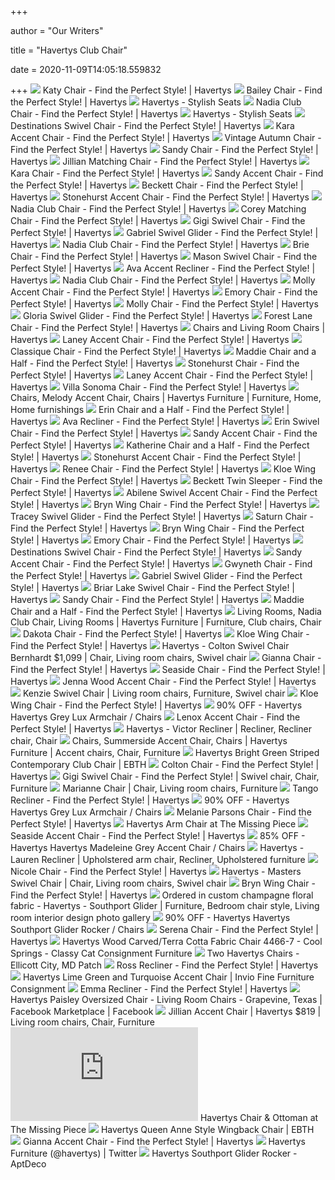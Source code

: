 +++
        
author = "Our Writers"
        
title = "Havertys Club Chair"
        
date = 2020-11-09T14:05:18.559832
        
+++
[ ![](https://havertys.scene7.com/is/image/Havertys/1-2500-2710?op_sharpen=1&wid=767&hei=554)](https://havertys.scene7.com/is/image/Havertys/1-2500-2710?op_sharpen=1&wid=767&hei=554) Katy Chair - Find the Perfect Style! | Havertys
[ ![](https://havertys.scene7.com/is/image/Havertys/0-2500-7327?op_sharpen=1&wid=767&hei=554)](https://havertys.scene7.com/is/image/Havertys/0-2500-7327?op_sharpen=1&wid=767&hei=554) Bailey Chair - Find the Perfect Style! | Havertys
[ ![](https://havertys.scene7.com/is/image/Havertys/Stylish-Seats_Mobile-02update?fmt=png-alpha&wid=640&hei=753)](https://havertys.scene7.com/is/image/Havertys/Stylish-Seats_Mobile-02update?fmt=png-alpha&wid=640&hei=753) Havertys - Stylish Seats
[ ![](https://havertys.scene7.com/is/image/Havertys/1-2500-9718?wid=2000&hei=2000)](https://havertys.scene7.com/is/image/Havertys/1-2500-9718?wid=2000&hei=2000) Nadia Club Chair - Find the Perfect Style! | Havertys
[ ![](https://havertys.scene7.com/is/image/Havertys/Stylish-Seats_Mobile-01update?fmt=png-alpha&wid=640&hei=384)](https://havertys.scene7.com/is/image/Havertys/Stylish-Seats_Mobile-01update?fmt=png-alpha&wid=640&hei=384) Havertys - Stylish Seats
[ ![](https://havertys.scene7.com/is/image/Havertys/1-2500-7437?op_sharpen=1&wid=767&hei=554)](https://havertys.scene7.com/is/image/Havertys/1-2500-7437?op_sharpen=1&wid=767&hei=554) Destinations Swivel Chair - Find the Perfect Style! | Havertys
[ ![](https://havertys.scene7.com/is/image/Havertys/1-2500-7594?op_sharpen=1&wid=480&hei=347)](https://havertys.scene7.com/is/image/Havertys/1-2500-7594?op_sharpen=1&wid=480&hei=347) Kara Accent Chair - Find the Perfect Style! | Havertys
[ ![](https://havertys.scene7.com/is/image/Havertys/1-2500-2501?op_sharpen=1&wid=767&hei=554)](https://havertys.scene7.com/is/image/Havertys/1-2500-2501?op_sharpen=1&wid=767&hei=554) Vintage Autumn Chair - Find the Perfect Style! | Havertys
[ ![](https://havertys.scene7.com/is/image/Havertys/1-2500-8299?wid=2000&hei=2000)](https://havertys.scene7.com/is/image/Havertys/1-2500-8299?wid=2000&hei=2000) Sandy Chair - Find the Perfect Style! | Havertys
[ ![](https://havertys.scene7.com/is/image/Havertys/2-2500-0006?op_sharpen=1&wid=767&hei=554)](https://havertys.scene7.com/is/image/Havertys/2-2500-0006?op_sharpen=1&wid=767&hei=554) Jillian Matching Chair - Find the Perfect Style! | Havertys
[ ![](https://havertys.scene7.com/is/image/Havertys/1-2500-7591?op_sharpen=1&wid=767&hei=554)](https://havertys.scene7.com/is/image/Havertys/1-2500-7591?op_sharpen=1&wid=767&hei=554) Kara Chair - Find the Perfect Style! | Havertys
[ ![](https://havertys.scene7.com/is/image/Havertys/1-2500-8301?wid=2000&hei=2000)](https://havertys.scene7.com/is/image/Havertys/1-2500-8301?wid=2000&hei=2000) Sandy Accent Chair - Find the Perfect Style! | Havertys
[ ![](https://havertys.scene7.com/is/image/Havertys/1-2500-6023?op_sharpen=1&wid=767&hei=554)](https://havertys.scene7.com/is/image/Havertys/1-2500-6023?op_sharpen=1&wid=767&hei=554) Beckett Chair - Find the Perfect Style! | Havertys
[ ![](https://havertys.scene7.com/is/image/Havertys/1-2500-9352?op_sharpen=1&wid=767&hei=554)](https://havertys.scene7.com/is/image/Havertys/1-2500-9352?op_sharpen=1&wid=767&hei=554) Stonehurst Accent Chair - Find the Perfect Style! | Havertys
[ ![](https://havertys.scene7.com/is/image/Havertys/1-2500-9718_ALT%201?op_sharpen=1&wid=767&hei=554)](https://havertys.scene7.com/is/image/Havertys/1-2500-9718_ALT%201?op_sharpen=1&wid=767&hei=554) Nadia Club Chair - Find the Perfect Style! | Havertys
[ ![](https://havertys.scene7.com/is/image/Havertys/1-2500-4388?op_sharpen=1&wid=767&hei=554)](https://havertys.scene7.com/is/image/Havertys/1-2500-4388?op_sharpen=1&wid=767&hei=554) Corey Matching Chair - Find the Perfect Style! | Havertys
[ ![](https://havertys.scene7.com/is/image/Havertys/1-2500-7563?op_sharpen=1&wid=767&hei=554)](https://havertys.scene7.com/is/image/Havertys/1-2500-7563?op_sharpen=1&wid=767&hei=554) Gigi Swivel Chair - Find the Perfect Style! | Havertys
[ ![](https://havertys.scene7.com/is/image/Havertys/HVT2867-5?op_sharpen=1&wid=767&hei=554)](https://havertys.scene7.com/is/image/Havertys/HVT2867-5?op_sharpen=1&wid=767&hei=554) Gabriel Swivel Glider - Find the Perfect Style! | Havertys
[ ![](https://havertys.scene7.com/is/image/Havertys/1-2500-9718_ALT%203?op_sharpen=1&wid=767&hei=554)](https://havertys.scene7.com/is/image/Havertys/1-2500-9718_ALT%203?op_sharpen=1&wid=767&hei=554) Nadia Club Chair - Find the Perfect Style! | Havertys
[ ![](https://havertys.scene7.com/is/image/Havertys/1-2500-9668?op_sharpen=1&wid=767&hei=554)](https://havertys.scene7.com/is/image/Havertys/1-2500-9668?op_sharpen=1&wid=767&hei=554) Brie Chair - Find the Perfect Style! | Havertys
[ ![](https://havertys.scene7.com/is/image/Havertys/1-2500-9287?op_sharpen=1&wid=767&hei=554)](https://havertys.scene7.com/is/image/Havertys/1-2500-9287?op_sharpen=1&wid=767&hei=554) Mason Swivel Chair - Find the Perfect Style! | Havertys
[ ![](https://havertys.scene7.com/is/image/Havertys/0-3500-1805?wid=2000&hei=2000)](https://havertys.scene7.com/is/image/Havertys/0-3500-1805?wid=2000&hei=2000) Ava Accent Recliner - Find the Perfect Style! | Havertys
[ ![](https://havertys.scene7.com/is/image/Havertys/1-2500-9718_ALT%204?op_sharpen=1&wid=767&hei=554)](https://havertys.scene7.com/is/image/Havertys/1-2500-9718_ALT%204?op_sharpen=1&wid=767&hei=554) Nadia Club Chair - Find the Perfect Style! | Havertys
[ ![](https://havertys.scene7.com/is/image/Havertys/1-2500-9817?op_sharpen=1&wid=300&hei=225)](https://havertys.scene7.com/is/image/Havertys/1-2500-9817?op_sharpen=1&wid=300&hei=225) Molly Accent Chair - Find the Perfect Style! | Havertys
[ ![](https://havertys.scene7.com/is/image/Havertys/0-6500-1456?wid=2000&hei=2000)](https://havertys.scene7.com/is/image/Havertys/0-6500-1456?wid=2000&hei=2000) Emory Chair - Find the Perfect Style! | Havertys
[ ![](https://havertys.scene7.com/is/image/Havertys/1-2500-9783?wid=2000&hei=2000)](https://havertys.scene7.com/is/image/Havertys/1-2500-9783?wid=2000&hei=2000) Molly Chair - Find the Perfect Style! | Havertys
[ ![](https://havertys.scene7.com/is/image/Havertys/1-2500-8553?op_sharpen=1&wid=480&hei=347)](https://havertys.scene7.com/is/image/Havertys/1-2500-8553?op_sharpen=1&wid=480&hei=347) Gloria Swivel Glider - Find the Perfect Style! | Havertys
[ ![](https://havertys.scene7.com/is/image/Havertys/1-2500-9687?op_sharpen=1&wid=767&hei=554)](https://havertys.scene7.com/is/image/Havertys/1-2500-9687?op_sharpen=1&wid=767&hei=554) Forest Lane Chair - Find the Perfect Style! | Havertys
[ ![](https://havertys.scene7.com/is/image/Havertys/1-2500-5860?op_sharpen=1&wid=300&hei=225)](https://havertys.scene7.com/is/image/Havertys/1-2500-5860?op_sharpen=1&wid=300&hei=225) Chairs and Living Room Chairs | Havertys
[ ![](https://havertys.scene7.com/is/image/Havertys/1-2500-8387_ALT%202?op_sharpen=1&wid=767&hei=554)](https://havertys.scene7.com/is/image/Havertys/1-2500-8387_ALT%202?op_sharpen=1&wid=767&hei=554) Laney Accent Chair - Find the Perfect Style! | Havertys
[ ![](https://havertys.scene7.com/is/image/Havertys/1-2500-2749?op_sharpen=1&wid=767&hei=554)](https://havertys.scene7.com/is/image/Havertys/1-2500-2749?op_sharpen=1&wid=767&hei=554) Classique Chair - Find the Perfect Style! | Havertys
[ ![](https://havertys.scene7.com/is/image/Havertys/1-2500-9941?op_sharpen=1&wid=767&hei=554)](https://havertys.scene7.com/is/image/Havertys/1-2500-9941?op_sharpen=1&wid=767&hei=554) Maddie Chair and a Half - Find the Perfect Style! | Havertys
[ ![](https://havertys.scene7.com/is/image/Havertys/1-2500-9350?wid=2000&hei=2000)](https://havertys.scene7.com/is/image/Havertys/1-2500-9350?wid=2000&hei=2000) Stonehurst Chair - Find the Perfect Style! | Havertys
[ ![](https://havertys.scene7.com/is/image/Havertys/1-2500-8387?op_sharpen=1&wid=480&hei=347)](https://havertys.scene7.com/is/image/Havertys/1-2500-8387?op_sharpen=1&wid=480&hei=347) Laney Accent Chair - Find the Perfect Style! | Havertys
[ ![](https://havertys.scene7.com/is/image/Havertys/1-2500-6386?op_sharpen=1&wid=767&hei=554)](https://havertys.scene7.com/is/image/Havertys/1-2500-6386?op_sharpen=1&wid=767&hei=554) Villa Sonoma Chair - Find the Perfect Style! | Havertys
[ ![](https://i.pinimg.com/originals/7a/f3/d9/7af3d9c1bea1e3278ace48d9824aa263.jpg)](https://i.pinimg.com/originals/7a/f3/d9/7af3d9c1bea1e3278ace48d9824aa263.jpg) Chairs, Melody Accent Chair, Chairs | Havertys Furniture | Furniture, Home,  Home furnishings
[ ![](https://havertys.scene7.com/is/image/Havertys/2-2500-0136?op_sharpen=1&wid=767&hei=554)](https://havertys.scene7.com/is/image/Havertys/2-2500-0136?op_sharpen=1&wid=767&hei=554) Erin Chair and a Half - Find the Perfect Style! | Havertys
[ ![](https://havertys.scene7.com/is/image/Havertys/0-3500-1804?wid=2000&hei=2000)](https://havertys.scene7.com/is/image/Havertys/0-3500-1804?wid=2000&hei=2000) Ava Recliner - Find the Perfect Style! | Havertys
[ ![](https://havertys.scene7.com/is/image/Havertys/2-2500-0132?op_sharpen=1&wid=767&hei=554)](https://havertys.scene7.com/is/image/Havertys/2-2500-0132?op_sharpen=1&wid=767&hei=554) Erin Swivel Chair - Find the Perfect Style! | Havertys
[ ![](https://havertys.scene7.com/is/image/Havertys/HVT66001_ALT%203?op_sharpen=1&wid=767&hei=554)](https://havertys.scene7.com/is/image/Havertys/HVT66001_ALT%203?op_sharpen=1&wid=767&hei=554) Sandy Accent Chair - Find the Perfect Style! | Havertys
[ ![](https://havertys.scene7.com/is/image/Havertys/2-2500-0960?op_sharpen=1&wid=767&hei=554)](https://havertys.scene7.com/is/image/Havertys/2-2500-0960?op_sharpen=1&wid=767&hei=554) Katherine Chair and a Half - Find the Perfect Style! | Havertys
[ ![](https://havertys.scene7.com/is/image/Havertys/1-2500-9499?op_sharpen=1&wid=480&hei=347)](https://havertys.scene7.com/is/image/Havertys/1-2500-9499?op_sharpen=1&wid=480&hei=347) Stonehurst Accent Chair - Find the Perfect Style! | Havertys
[ ![](https://havertys.scene7.com/is/image/Havertys/1-2500-8993_ALT%201?op_sharpen=1&wid=767&hei=554)](https://havertys.scene7.com/is/image/Havertys/1-2500-8993_ALT%201?op_sharpen=1&wid=767&hei=554) Renee Chair - Find the Perfect Style! | Havertys
[ ![](https://havertys.scene7.com/is/image/Havertys/STYLISH%20SEATS_ALT%202?op_sharpen=1&wid=767&hei=554)](https://havertys.scene7.com/is/image/Havertys/STYLISH%20SEATS_ALT%202?op_sharpen=1&wid=767&hei=554) Kloe Wing Chair - Find the Perfect Style! | Havertys
[ ![](https://havertys.scene7.com/is/image/Havertys/HVTB13-2_ALT%202?op_sharpen=1&wid=767&hei=554)](https://havertys.scene7.com/is/image/Havertys/HVTB13-2_ALT%202?op_sharpen=1&wid=767&hei=554) Beckett Twin Sleeper - Find the Perfect Style! | Havertys
[ ![](https://havertys.scene7.com/is/image/Havertys/large-template-new?$layer_1_src=Havertys/2-2500-1344&op_sharpen=1&wid=767&hei=554)](https://havertys.scene7.com/is/image/Havertys/large-template-new?$layer_1_src=Havertys/2-2500-1344&op_sharpen=1&wid=767&hei=554) Abilene Swivel Accent Chair - Find the Perfect Style! | Havertys
[ ![](https://havertys.scene7.com/is/image/Havertys/1-2500-8285_ALT%201?op_sharpen=1&wid=767&hei=554)](https://havertys.scene7.com/is/image/Havertys/1-2500-8285_ALT%201?op_sharpen=1&wid=767&hei=554) Bryn Wing Chair - Find the Perfect Style! | Havertys
[ ![](https://havertys.scene7.com/is/image/Havertys/1-2500-8279?op_sharpen=1&wid=767&hei=554)](https://havertys.scene7.com/is/image/Havertys/1-2500-8279?op_sharpen=1&wid=767&hei=554) Tracey Swivel Glider - Find the Perfect Style! | Havertys
[ ![](https://havertys.scene7.com/is/image/Havertys/1-2500-9503_ALT%201?op_sharpen=1&wid=767&hei=554)](https://havertys.scene7.com/is/image/Havertys/1-2500-9503_ALT%201?op_sharpen=1&wid=767&hei=554) Saturn Chair - Find the Perfect Style! | Havertys
[ ![](https://havertys.scene7.com/is/image/Havertys/1-2500-8285?op_sharpen=1&wid=767&hei=554)](https://havertys.scene7.com/is/image/Havertys/1-2500-8285?op_sharpen=1&wid=767&hei=554) Bryn Wing Chair - Find the Perfect Style! | Havertys
[ ![](https://havertys.scene7.com/is/image/Havertys/0-6500-1456?op_sharpen=1&wid=480&hei=347)](https://havertys.scene7.com/is/image/Havertys/0-6500-1456?op_sharpen=1&wid=480&hei=347) Emory Chair - Find the Perfect Style! | Havertys
[ ![](https://havertys.scene7.com/is/image/Havertys/Modern%20Lodge_ALT%201?op_sharpen=1&wid=767&hei=554)](https://havertys.scene7.com/is/image/Havertys/Modern%20Lodge_ALT%201?op_sharpen=1&wid=767&hei=554) Destinations Swivel Chair - Find the Perfect Style! | Havertys
[ ![](https://havertys.scene7.com/is/image/Havertys/1-2500-8306?op_sharpen=1&wid=480&hei=347)](https://havertys.scene7.com/is/image/Havertys/1-2500-8306?op_sharpen=1&wid=480&hei=347) Sandy Accent Chair - Find the Perfect Style! | Havertys
[ ![](https://havertys.scene7.com/is/image/Havertys/2-2500-0126?op_sharpen=1&wid=767&hei=554)](https://havertys.scene7.com/is/image/Havertys/2-2500-0126?op_sharpen=1&wid=767&hei=554) Gwyneth Chair - Find the Perfect Style! | Havertys
[ ![](https://havertys.scene7.com/is/image/Havertys/HVT2867-5_ALT%201?op_sharpen=1&wid=767&hei=554)](https://havertys.scene7.com/is/image/Havertys/HVT2867-5_ALT%201?op_sharpen=1&wid=767&hei=554) Gabriel Swivel Glider - Find the Perfect Style! | Havertys
[ ![](https://havertys.scene7.com/is/image/Havertys/1-2500-9689?op_sharpen=1&wid=767&hei=554)](https://havertys.scene7.com/is/image/Havertys/1-2500-9689?op_sharpen=1&wid=767&hei=554) Briar Lake Swivel Chair - Find the Perfect Style! | Havertys
[ ![](https://havertys.scene7.com/is/image/Havertys/1-2500-8299_ALT%203?op_sharpen=1&wid=767&hei=554)](https://havertys.scene7.com/is/image/Havertys/1-2500-8299_ALT%203?op_sharpen=1&wid=767&hei=554) Sandy Chair - Find the Perfect Style! | Havertys
[ ![](https://havertys.scene7.com/is/image/Havertys/1-2500-9941_ALT%203?op_sharpen=1&wid=767&hei=554)](https://havertys.scene7.com/is/image/Havertys/1-2500-9941_ALT%203?op_sharpen=1&wid=767&hei=554) Maddie Chair and a Half - Find the Perfect Style! | Havertys
[ ![](https://i.pinimg.com/originals/f8/08/86/f8088659592925a9805159adb43040ff.jpg)](https://i.pinimg.com/originals/f8/08/86/f8088659592925a9805159adb43040ff.jpg) Living Rooms, Nadia Club Chair, Living Rooms | Havertys Furniture |  Furniture, Club chairs, Chair
[ ![](https://havertys.scene7.com/is/image/Havertys/HVTAL-1177_DTL%202?op_sharpen=1&wid=767&hei=554)](https://havertys.scene7.com/is/image/Havertys/HVTAL-1177_DTL%202?op_sharpen=1&wid=767&hei=554) Dakota Chair - Find the Perfect Style! | Havertys
[ ![](https://havertys.scene7.com/is/image/Havertys/1-2500-4759?wid=2000&hei=2000)](https://havertys.scene7.com/is/image/Havertys/1-2500-4759?wid=2000&hei=2000) Kloe Wing Chair - Find the Perfect Style! | Havertys
[ ![](https://i.pinimg.com/originals/3d/e0/0b/3de00bd8f7c4a881afd1118303a82142.jpg)](https://i.pinimg.com/originals/3d/e0/0b/3de00bd8f7c4a881afd1118303a82142.jpg) Havertys - Colton Swivel Chair Bernhardt $1,099 | Chair, Living room chairs,  Swivel chair
[ ![](https://havertys.scene7.com/is/image/Havertys/1-2500-8330?op_sharpen=1&wid=767&hei=554)](https://havertys.scene7.com/is/image/Havertys/1-2500-8330?op_sharpen=1&wid=767&hei=554) Gianna Chair - Find the Perfect Style! | Havertys
[ ![](https://havertys.scene7.com/is/image/Havertys/1-2500-9564?wid=2000&hei=2000)](https://havertys.scene7.com/is/image/Havertys/1-2500-9564?wid=2000&hei=2000) Seaside Chair - Find the Perfect Style! | Havertys
[ ![](https://havertys.scene7.com/is/image/Havertys/HVT731_ALT%201?op_sharpen=1&wid=767&hei=554)](https://havertys.scene7.com/is/image/Havertys/HVT731_ALT%201?op_sharpen=1&wid=767&hei=554) Jenna Wood Accent Chair - Find the Perfect Style! | Havertys
[ ![](https://i.pinimg.com/originals/62/27/b6/6227b66398697271db0e6adf0b9d62fc.jpg)](https://i.pinimg.com/originals/62/27/b6/6227b66398697271db0e6adf0b9d62fc.jpg) Kenzie Swivel Chair | Living room chairs, Furniture, Swivel chair
[ ![](https://havertys.scene7.com/is/image/Havertys/HVT2962_ALT%202?op_sharpen=1&wid=767&hei=554)](https://havertys.scene7.com/is/image/Havertys/HVT2962_ALT%202?op_sharpen=1&wid=767&hei=554) Kloe Wing Chair - Find the Perfect Style! | Havertys
[ ![](https://images.kaiyo.com/65998/havertys/chairs/accent-chairs/havertys-grey-lux-armchair-second-hand.jpeg)](https://images.kaiyo.com/65998/havertys/chairs/accent-chairs/havertys-grey-lux-armchair-second-hand.jpeg) 90% OFF - Havertys Havertys Grey Lux Armchair / Chairs
[ ![](https://havertys.scene7.com/is/image/Havertys/1-2500-9361?op_sharpen=1&wid=767&hei=554)](https://havertys.scene7.com/is/image/Havertys/1-2500-9361?op_sharpen=1&wid=767&hei=554) Lenox Accent Chair - Find the Perfect Style! | Havertys
[ ![](https://i.pinimg.com/600x315/eb/8e/05/eb8e05f62b8e47ac86f8f98a7edcd9d6.jpg)](https://i.pinimg.com/600x315/eb/8e/05/eb8e05f62b8e47ac86f8f98a7edcd9d6.jpg) Havertys - Victor Recliner | Recliner, Recliner chair, Chair
[ ![](https://i.pinimg.com/originals/4d/12/eb/4d12eb78d621e7dbf615b383951e955b.jpg)](https://i.pinimg.com/originals/4d/12/eb/4d12eb78d621e7dbf615b383951e955b.jpg) Chairs, Summerside Accent Chair, Chairs | Havertys Furniture | Accent chairs,  Chair, Furniture
[ ![](https://ebth-com-production.imgix.net/2016/09/20/20/27/31/3ee0a2a2-1e71-416c-bd42-8dc1a63a7d15/DSCN7499.jpg?ixlib=rb-3.1.0&w=880&h=880&fit=crop&crop=&auto=format)](https://ebth-com-production.imgix.net/2016/09/20/20/27/31/3ee0a2a2-1e71-416c-bd42-8dc1a63a7d15/DSCN7499.jpg?ixlib=rb-3.1.0&w=880&h=880&fit=crop&crop=&auto=format) Havertys Bright Green Striped Contemporary Club Chair | EBTH
[ ![](https://havertys.scene7.com/is/image/Havertys/1-2500-5285?op_sharpen=1&wid=300&hei=225)](https://havertys.scene7.com/is/image/Havertys/1-2500-5285?op_sharpen=1&wid=300&hei=225) Colton Chair - Find the Perfect Style! | Havertys
[ ![](https://i.pinimg.com/originals/30/19/07/301907327703421fc8908a91fb751499.jpg)](https://i.pinimg.com/originals/30/19/07/301907327703421fc8908a91fb751499.jpg) Gigi Swivel Chair - Find the Perfect Style! | Swivel chair, Chair, Furniture
[ ![](https://i.pinimg.com/originals/41/69/63/4169630d7dff8345b0ffdcdf3bbc69f4.jpg)](https://i.pinimg.com/originals/41/69/63/4169630d7dff8345b0ffdcdf3bbc69f4.jpg) Marianne Chair | Chair, Living room chairs, Furniture
[ ![](https://havertys.scene7.com/is/image/Havertys/0-3500-1074?op_sharpen=1&wid=767&hei=554)](https://havertys.scene7.com/is/image/Havertys/0-3500-1074?op_sharpen=1&wid=767&hei=554) Tango Recliner - Find the Perfect Style! | Havertys
[ ![](https://images.kaiyo.com/65998/havertys/chairs/accent-chairs/second-hand-havertys-grey-lux-armchair.jpeg)](https://images.kaiyo.com/65998/havertys/chairs/accent-chairs/second-hand-havertys-grey-lux-armchair.jpeg) 90% OFF - Havertys Havertys Grey Lux Armchair / Chairs
[ ![](https://havertys.scene7.com/is/image/Havertys/0-6500-0847?op_sharpen=1&wid=480&hei=347)](https://havertys.scene7.com/is/image/Havertys/0-6500-0847?op_sharpen=1&wid=480&hei=347) Melanie Parsons Chair - Find the Perfect Style! | Havertys
[ ![](https://www.tmpstores.com/images/gophotos/165945a_PB224010.JPG)](https://www.tmpstores.com/images/gophotos/165945a_PB224010.JPG) Havertys Arm Chair at The Missing Piece
[ ![](https://havertys.scene7.com/is/image/Havertys/1-2500-9566_ALT%202?op_sharpen=1&wid=767&hei=554)](https://havertys.scene7.com/is/image/Havertys/1-2500-9566_ALT%202?op_sharpen=1&wid=767&hei=554) Seaside Accent Chair - Find the Perfect Style! | Havertys
[ ![](https://images.kaiyo.com/63277/havertys/chairs/accent-chairs/havertys-madeleine-grey-accent-chair.jpeg)](https://images.kaiyo.com/63277/havertys/chairs/accent-chairs/havertys-madeleine-grey-accent-chair.jpeg) 85% OFF - Havertys Havertys Madeleine Grey Accent Chair / Chairs
[ ![](https://i.pinimg.com/originals/71/f4/36/71f436909e81521ea9f20d47d91658bd.jpg)](https://i.pinimg.com/originals/71/f4/36/71f436909e81521ea9f20d47d91658bd.jpg) Havertys - Lauren Recliner | Upholstered arm chair, Recliner, Upholstered  furniture
[ ![](https://havertys.scene7.com/is/image/Havertys/2-2500-0650?op_sharpen=1&wid=767&hei=554)](https://havertys.scene7.com/is/image/Havertys/2-2500-0650?op_sharpen=1&wid=767&hei=554) Nicole Chair - Find the Perfect Style! | Havertys
[ ![](https://i.pinimg.com/474x/22/27/e1/2227e13c10050acd45e52a1ac2b8e26a.jpg)](https://i.pinimg.com/474x/22/27/e1/2227e13c10050acd45e52a1ac2b8e26a.jpg) Havertys - Masters Swivel Chair | Chair, Living room chairs, Swivel chair
[ ![](https://havertys.scene7.com/is/image/Havertys/HVT2024_ALT%201?op_sharpen=1&wid=480&hei=347&wid=2000&hei=2000)](https://havertys.scene7.com/is/image/Havertys/HVT2024_ALT%201?op_sharpen=1&wid=480&hei=347&wid=2000&hei=2000) Bryn Wing Chair - Find the Perfect Style! | Havertys
[ ![](https://i.pinimg.com/originals/b8/d6/01/b8d6010a07f4c8358de8b5db996d2f8b.jpg)](https://i.pinimg.com/originals/b8/d6/01/b8d6010a07f4c8358de8b5db996d2f8b.jpg) Ordered in custom champagne floral fabric - Havertys - Southport Glider |  Furniture, Bedroom chair style, Living room interior design photo gallery
[ ![](https://images.kaiyo.com/90843/havertys/chairs/accent-chairs/havertys-southport-glider-rocker.jpeg)](https://images.kaiyo.com/90843/havertys/chairs/accent-chairs/havertys-southport-glider-rocker.jpeg) 90% OFF - Havertys Havertys Southport Glider Rocker / Chairs
[ ![](https://havertys.scene7.com/is/image/Havertys/1-2500-6904_ALT%202?op_sharpen=1&wid=767&hei=554)](https://havertys.scene7.com/is/image/Havertys/1-2500-6904_ALT%202?op_sharpen=1&wid=767&hei=554) Serena Chair - Find the Perfect Style! | Havertys
[ ![](https://classycatconsignmentfurniture.com/content/uploads/2020/09/rust-havertys.jpg)](https://classycatconsignmentfurniture.com/content/uploads/2020/09/rust-havertys.jpg) Havertys Wood Carved/Terra Cotta Fabric Chair 4466-7 - Cool Springs -  Classy Cat Consignment Furniture
[ ![](https://patch.com/img/cdn20/users/1454803/20200912/035255/73471051-290c-4a58-89c6-fbe58e1c7789___12155253226.jpg)](https://patch.com/img/cdn20/users/1454803/20200912/035255/73471051-290c-4a58-89c6-fbe58e1c7789___12155253226.jpg) Two Havertys Chairs - Ellicott City, MD Patch
[ ![](https://havertys.scene7.com/is/image/Havertys/0-3500-1666?op_sharpen=1&wid=767&hei=554)](https://havertys.scene7.com/is/image/Havertys/0-3500-1666?op_sharpen=1&wid=767&hei=554) Ross Recliner - Find the Perfect Style! | Havertys
[ ![](https://s3.amazonaws.com/images.shoprw.com/invioresale/Havertys-Lime-Green-and-Turquoise-Accent-Chair_p_41620A.jpg)](https://s3.amazonaws.com/images.shoprw.com/invioresale/Havertys-Lime-Green-and-Turquoise-Accent-Chair_p_41620A.jpg) Havertys Lime Green and Turquoise Accent Chair | Invio Fine Furniture  Consignment
[ ![](https://havertys.scene7.com/is/image/Havertys/0-3500-1241?op_sharpen=1&wid=767&hei=554)](https://havertys.scene7.com/is/image/Havertys/0-3500-1241?op_sharpen=1&wid=767&hei=554) Emma Recliner - Find the Perfect Style! | Havertys
[ ![](https://lookaside.fbsbx.com/lookaside/crawler/media/?media_id=3224896534272239)](https://lookaside.fbsbx.com/lookaside/crawler/media/?media_id=3224896534272239) Havertys Paisley Oversized Chair - Living Room Chairs - Grapevine, Texas |  Facebook Marketplace | Facebook
[ ![](https://i.pinimg.com/600x315/52/c4/a5/52c4a547df942014ef23caf5cff3bc85.jpg)](https://i.pinimg.com/600x315/52/c4/a5/52c4a547df942014ef23caf5cff3bc85.jpg) Jillian Accent Chair | Havertys $819 | Living room chairs, Chair, Furniture
[ ![](https://www.tmpstores.com/watermarked.php?main=images/gophotos/165004a_PA233095.JPG)](https://www.tmpstores.com/watermarked.php?main=images/gophotos/165004a_PA233095.JPG) Havertys Chair & Ottoman at The Missing Piece
[ ![](https://ebth-com-production.imgix.net/2016/07/13/16/20/43/971/IMG_0395.JPG?ixlib=rb-3.1.0&w=781&h=855&fit=max&crop=&auto=format)](https://ebth-com-production.imgix.net/2016/07/13/16/20/43/971/IMG_0395.JPG?ixlib=rb-3.1.0&w=781&h=855&fit=max&crop=&auto=format) Havertys Queen Anne Style Wingback Chair | EBTH
[ ![](https://havertys.scene7.com/is/image/Havertys/1-2500-8331?op_sharpen=1&wid=480&hei=347)](https://havertys.scene7.com/is/image/Havertys/1-2500-8331?op_sharpen=1&wid=480&hei=347) Gianna Accent Chair - Find the Perfect Style! | Havertys
[ ![](https://pbs.twimg.com/media/EbPGFDRXgAEHtth.jpg)](https://pbs.twimg.com/media/EbPGFDRXgAEHtth.jpg) Havertys Furniture (@havertys) | Twitter
[ ![](https://d6qwfb5pdou4u.cloudfront.net/product-images/6270001-6280000/6278266/156761197337cfbd41c8c161703c483c3ed687ae51/1500-1500-frame-0.jpg)](https://d6qwfb5pdou4u.cloudfront.net/product-images/6270001-6280000/6278266/156761197337cfbd41c8c161703c483c3ed687ae51/1500-1500-frame-0.jpg) Havertys Southport Glider Rocker - AptDeco
